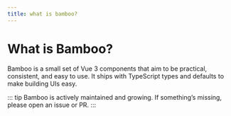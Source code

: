 ```yaml
---
title: what is bamboo?
---
```


# What is Bamboo?

Bamboo is a small set of Vue 3 components that aim to be practical, consistent, and easy to use. It ships with TypeScript types and defaults to make building UIs easy.

::: tip
Bamboo is actively maintained and growing. If something’s missing, please open an issue or PR.
:::
